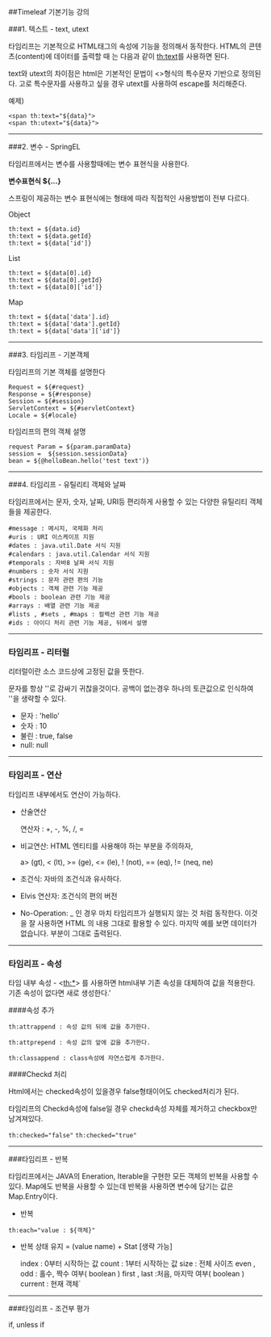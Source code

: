 ##Timeleaf 기본기능 강의

###1. 텍스트 - text, utext

타임리프는 기본적으로 HTML태그의 속성에 기능을 정의해서 동작한다. HTML의 콘텐츠(content)에 데이터를 출력할 때 는 다음과 같이 <th:text>를 사용하면 된다.

text와 utext의 차이점은 html은 기본적인 문법이 <>형식의 특수문자 기반으로 정의된다. 고로 특수문자를 사용하고 싶을 경우 utext를 사용하여 escape를 처리해준다.

예제)

    <span th:text="${data}">
    <span th:utext="${data}">

-------------------

###2. 변수 - SpringEL

타임리프에서는 변수를 사용할때에는 변수 표현식을 사용한다.

**변수표현식 ${...}**

스프링이 제공하는 변수 표현식에는 형태에 따라 직접적인 사용방법이 전부 다르다.

Object
    
    th:text = ${data.id}
    th:text = ${data.getId}
    th:text = ${data['id']}

List

    th:text = ${data[0].id}
    th:text = ${data[0].getId}
    th:text = ${data[0]['id']}

Map

    th:text = ${data['data'].id}
    th:text = ${data['data'].getId}
    th:text = ${data['data']['id']}

---------------
###3. 타임리프 - 기본객체

타임리프의 기본 객체를 설명한다

    Request = ${#request}
    Response = ${#response}
    Session = ${#session}
    ServletContext = ${#servletContext}
    Locale = ${#locale} 

타임리프의 편의 객체 설명

    request Param = ${param.paramData}
    session =  ${session.sessionData}
    bean = ${@helloBean.hello('test text')}

--------------
###4. 타임리프 - 유틸리티 객체와 날짜

타임리프에서는 문자, 숫자, 날짜, URI등 편리하게 사용할 수 있는 다양한 유틸리티 객체들을 제공한다.

    #message : 메시지, 국제화 처리
    #uris : URI 이스케이프 지원
    #dates : java.util.Date 서식 지원
    #calendars : java.util.Calendar 서식 지원
    #temporals : 자바8 날짜 서식 지원
    #numbers : 숫자 서식 지원
    #strings : 문자 관련 편의 기능
    #objects : 객체 관련 기능 제공
    #bools : boolean 관련 기능 제공
    #arrays : 배열 관련 기능 제공
    #lists , #sets , #maps : 컬렉션 관련 기능 제공
    #ids : 아이디 처리 관련 기능 제공, 뒤에서 설명

------------------
### 타임리프 - 리터럴

리터럴이란 소스 코드상에 고정된 값을 뜻한다.

문자를 항상 ''로 감싸기 귀찮을것이다. 공백이 없는경우 하나의 토큰값으로 인식하여 ''을 생략할 수 있다.

* 문자 : 'hello'
* 숫자 : 10
* 불린 : true, false
* null: null

------
### 타임리프 - 연산

타임리프 내부에서도 연산이 가능하다.

* 산술연산
    
  연산자 : +, -, %, /, =


* 비교연산: HTML 엔티티를 사용해야 하는 부분을 주의하자,

  a> (gt), < (lt), >= (ge), <= (le), ! (not), == (eq), != (neq, ne)

* 조건식: 자바의 조건식과 유사하다.

* Elvis 연산자: 조건식의 편의 버전

* No-Operation: _ 인 경우 마치 타임리프가 실행되지 않는 것 처럼 동작한다. 이것을 잘 사용하면 HTML
의 내용 그대로 활용할 수 있다. 마지막 예를 보면 데이터가 없습니다. 부분이 그대로 출력된다.

------------
### 타임리프 - 속성

타임 내부 속성 - <<th:*>> 를 사용하면 html내부 기존 속성을 대체하여 값을 적용한다. 기존 속성이 없다면 새로 생성한다.'

####속성 추가

`th:attrappend : 속성 값의 뒤에 값을 추가한다.`

`th:attprepend : 속성 값의 앞에 값을 추가한다.`

`th:classappend : class속성에 자연스럽게 추가한다.`

####Checkd 처리

Html에서는 checked속성이 있을경우 false형태이어도 checked처리가 된다.

타임리프의 Checkd속성에 false일 경우 checkd속성 자체를 제거하고 checkbox만 남겨져있다.

`th:checked="false"`
`th:checked="true"`

---------------
###타임리프 - 반복

타임리프에서는 JAVA의 Eneration, Iterable을 구현한 모든 객체의 반복을 사용할 수 있다.
Map에도 반복을 사용할 수 있는데 반복을 사용하면 변수에 담기는 값은 Map.Entry이다.

* 반복

`th:each="value : ${객체}"`

* 반복 상태 유지 = (value name) + Stat [생략 가능]


    index : 0부터 시작하는 값
    count : 1부터 시작하는 값
    size : 전체 사이즈
    even , odd : 홀수, 짝수 여부( boolean )
    first , last :처음, 마지막 여부( boolean )
    current : 현재 객체`

---------------------
###타임리프 - 조건부 평가

if, unless if